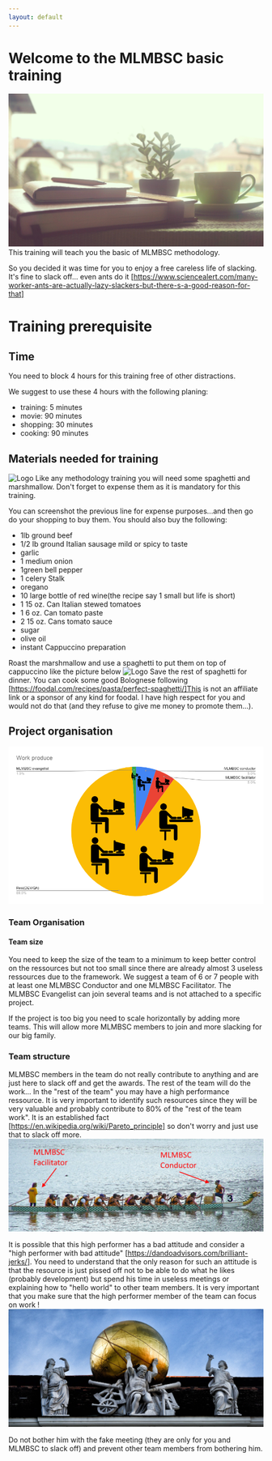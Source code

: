 ```yaml
---
layout: default
---
```

 
# Welcome to the MLMBSC basic training
![Logo](/pictures/basic_training.jpg)
This training will teach you the basic of MLMBSC methodology.
 
So you decided it was time for you to enjoy a free careless life of slacking. It's fine to slack off... even ants do it [https://www.sciencealert.com/many-worker-ants-are-actually-lazy-slackers-but-there-s-a-good-reason-for-that]
 
 
# Training prerequisite
## Time
You need to block 4 hours for this training free of other distractions.
 
We suggest to use these 4 hours with the following planing:
* training: 5 minutes
* movie: 90 minutes
* shopping: 30 minutes
* cooking: 90 minutes
 
## Materials needed for training
![Logo](/pictures/materials_basic.png)
Like any methodology training you will need some spaghetti and marshmallow. Don't forget to expense them as it is mandatory for this training.
 
You can screenshot the previous line for expense purposes...and then go do your shopping to buy them. You should also buy the following:
* 1lb ground beef
* 1/2 lb ground Italian sausage mild or spicy to taste
* garlic
* 1 medium onion 
* 1green bell pepper 
* 1 celery Stalk
* oregano
* 10 large bottle of red wine(the recipe say 1 small but life is short)
* 1 15 oz. Can Italian stewed tomatoes
* 1 6 oz. Can tomato paste
* 2 15 oz. Cans tomato sauce
* sugar
* olive oil
* instant Cappuccino preparation
 
 
Roast the marshmallow and use a spaghetti to put them on top of cappuccino like the picture below
![Logo](/pictures/marshmallow_cofe.png)
Save the rest of spaghetti for dinner. You can cook some good Bolognese following [https://foodal.com/recipes/pasta/perfect-spaghetti/]This is not an affiliate link or a sponsor of any kind for foodal. I have high respect for you  and would not do that (and they refuse to give me money to promote them...).
 
## Project organisation
![Logo](/pictures/work_produce_2.png)
 
### Team Organisation
 
#### Team size
You need to keep the size of the team to a minimum to keep better control on the ressources but not too small since there are already almost 3 useless ressources due to the framework. We suggest a team of 6 or 7 people with at least one MLMBSC Conductor and one MLMBSC Facilitator. The MLMBSC Evangelist can join several teams and is not attached to a specific project.
 
If the project is too big you need to scale horizontally by adding more teams. This will allow more MLMBSC members to join and more slacking for our big family.
 
### Team structure
MLMBSC members in the team do not really contribute to anything and are just here to slack off and get the awards. The rest of the team will do the work... In the "rest of the team" you may have a high performance ressource. It is very important to identify such resources since they will be very valuable and probably contribute to 80% of the "rest of the team work". It is an established fact [https://en.wikipedia.org/wiki/Pareto_principle] so don't worry and just use that to slack off more. 
![Logo](/pictures/rowing_2.png)
 
It is possible that this high performer has a bad attitude and consider a "high performer with bad attitude" [https://dandoadvisors.com/brilliant-jerks/]. You need to understand that the only reason for such an attitude is that the resource is just pissed off not to be able to do what he likes (probably development) but spend his time in useless meetings or explaining how to "hello world" to other team members. It is very important that you make sure that the high performer member of the team can focus on work ! 
![Logo](/pictures/atlas.jpg)
 
Do not bother him with the fake meeting (they are only for you and MLMBSC to slack off) and prevent other team members from bothering him.
